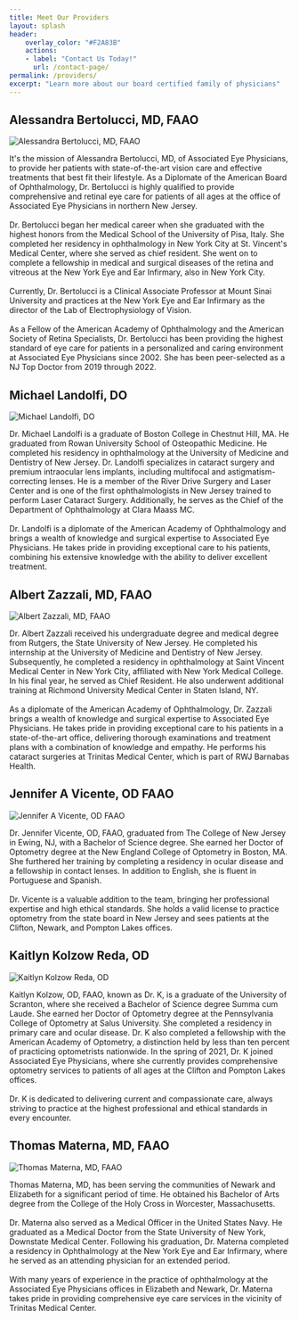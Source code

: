 ```yaml
---
title: Meet Our Providers
layout: splash
header:
    overlay_color: "#F2A83B"
    actions:
    - label: "Contact Us Today!"
      url: /contact-page/
permalink: /providers/
excerpt: "Learn more about our board certified family of physicians"
---
```

## Alessandra Bertolucci, MD, FAAO
<div class="provider_info">
    <img src="../assets/images/providers/alessandra_bertolucci.jpeg" alt="Alessandra Bertolucci, MD, FAAO" />
    <p>
    It's the mission of Alessandra Bertolucci, MD, of Associated Eye Physicians, to provide her patients with state-of-the-art vision care and effective treatments that best fit their lifestyle. As a Diplomate of the American Board of Ophthalmology, Dr. Bertolucci is highly qualified to provide comprehensive and retinal eye care for patients of all ages at the office of Associated Eye Physicians in northern New Jersey.
    <br><br>
    Dr. Bertolucci began her medical career when she graduated with the highest honors from the Medical School of the University of Pisa, Italy. She completed her residency in ophthalmology in New York City at St. Vincent's Medical Center, where she served as chief resident. She went on to complete a fellowship in medical and surgical diseases of the retina and vitreous at the New York Eye and Ear Infirmary, also in New York City.
    <br><br>
    Currently, Dr. Bertolucci is a Clinical Associate Professor at Mount Sinai University and practices at the New York Eye and Ear Infirmary as the director of the Lab of Electrophysiology of Vision.
    <br><br>
    As a Fellow of the American Academy of Ophthalmology and the American Society of Retina Specialists, Dr. Bertolucci has been providing the highest standard of eye care for patients in a personalized and caring environment at Associated Eye Physicians since 2002. She has been peer-selected as a NJ Top Doctor from 2019 through 2022.
    </p>
</div>

## Michael Landolfi, DO

<div class="provider_info">
    <img src="../assets/images/providers/michael_landolfi.jpg" alt="Michael Landolfi, DO"/>
    <p>
    Dr. Michael Landolfi is a graduate of Boston College in Chestnut Hill, MA. He graduated from Rowan University School of Osteopathic Medicine. He completed his residency in ophthalmology at the University of Medicine and Dentistry of New Jersey. Dr. Landolfi specializes in cataract surgery and premium intraocular lens implants, including multifocal and astigmatism-correcting lenses. He is a member of the River Drive Surgery and Laser Center and is one of the first ophthalmologists in New Jersey trained to perform Laser Cataract Surgery. Additionally, he serves as the Chief of the Department of Ophthalmology at Clara Maass MC.
    <br><br>
    Dr. Landolfi is a diplomate of the American Academy of Ophthalmology and brings a wealth of knowledge and surgical expertise to Associated Eye Physicians. He takes pride in providing exceptional care to his patients, combining his extensive knowledge with the ability to deliver excellent treatment.
    </p>
</div>

## Albert Zazzali, MD, FAAO

<div class="provider_info">
    <img src="../assets/images/providers/albert_zazzali.jpeg" alt="Albert Zazzali, MD, FAAO" />
    <p>
    Dr. Albert Zazzali received his undergraduate degree and medical degree from Rutgers, the State University of New Jersey. He completed his internship at the University of Medicine and Dentistry of New Jersey. Subsequently, he completed a residency in ophthalmology at Saint Vincent Medical Center in New York City, affiliated with New York Medical College. In his final year, he served as Chief Resident. He also underwent additional training at Richmond University Medical Center in Staten Island, NY.
    <br><br>
    As a diplomate of the American Academy of Ophthalmology, Dr. Zazzali brings a wealth of knowledge and surgical expertise to Associated Eye Physicians. He takes pride in providing exceptional care to his patients in a state-of-the-art office, delivering thorough examinations and treatment plans with a combination of knowledge and empathy. He performs his cataract surgeries at Trinitas Medical Center, which is part of RWJ Barnabas Health.
    </p>
</div>

## Jennifer A Vicente, OD FAAO

<div class="provider_info">
    <img src="../assets/images/providers/jennifer_vicente.jpeg" alt="Jennifer A Vicente, OD FAAO"/>
    <p>
    Dr. Jennifer Vicente, OD, FAAO, graduated from The College of New Jersey in Ewing, NJ, with a Bachelor of Science degree. She earned her Doctor of Optometry degree at the New England College of Optometry in Boston, MA. She furthered her training by completing a residency in ocular disease and a fellowship in contact lenses. In addition to English, she is fluent in Portuguese and Spanish.
    <br><br>
    Dr. Vicente is a valuable addition to the team, bringing her professional expertise and high ethical standards. She holds a valid license to practice optometry from the state board in New Jersey and sees patients at the Clifton, Newark, and Pompton Lakes offices.
    </p>
</div>

## Kaitlyn Kolzow Reda, OD

<div class="provider_info">
    <img src="../assets/images/providers/kaitlyn_kolzow_reda.jpeg" alt="Kaitlyn Kolzow Reda, OD" />
    <p>
    Kaitlyn Kolzow, OD, FAAO, known as Dr. K, is a graduate of the University of Scranton, where she received a Bachelor of Science degree Summa cum Laude. She earned her Doctor of Optometry degree at the Pennsylvania College of Optometry at Salus University. She completed a residency in primary care and ocular disease. Dr. K also completed a fellowship with the American Academy of Optometry, a distinction held by less than ten percent of practicing optometrists nationwide. In the spring of 2021, Dr. K joined Associated Eye Physicians, where she currently provides comprehensive optometry services to patients of all ages at the Clifton and Pompton Lakes offices.
    <br><br>
    Dr. K is dedicated to delivering current and compassionate care, always striving to practice at the highest professional and ethical standards in every encounter.
    </p>
</div>

## Thomas Materna, MD, FAAO

<div class="provider_info">
    <img src="../assets/images/providers/thomas_materna.png" alt="Thomas Materna, MD, FAAO" />
    <p>
    Thomas Materna, MD, has been serving the communities of Newark and Elizabeth for a significant period of time. He obtained his Bachelor of Arts degree from the College of the Holy Cross in Worcester, Massachusetts.
    <br><br>
    Dr. Materna also served as a Medical Officer in the United States Navy. He graduated as a Medical Doctor from the State University of New York, Downstate Medical Center. Following his graduation, Dr. Materna completed a residency in Ophthalmology at the New York Eye and Ear Infirmary, where he served as an attending physician for an extended period.
    <br><br>
    With many years of experience in the practice of ophthalmology at the Associated Eye Physicians offices in Elizabeth and Newark, Dr. Materna takes pride in providing comprehensive eye care services in the vicinity of Trinitas Medical Center.
    </p>
</div>